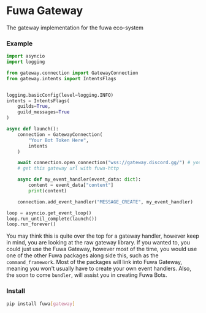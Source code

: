 # Fuwa Gateway

The gateway implementation for the fuwa eco-system

### Example
```py
import asyncio
import logging

from gateway.connection import GatewayConnection
from gateway.intents import IntentsFlags


logging.basicConfig(level=logging.INFO)
intents = IntentsFlags(
    guilds=True,
    guild_messages=True
)

async def launch():
    connection = GatewayConnection(
        "Your Bot Token Here",
        intents
    )

    await connection.open_connection("wss://gateway.discord.gg/") # you would preferrably
    # get this gateway url with fuwa-http

    async def my_event_handler(event_data: dict):
        content = event_data["content"]
        print(content)

    connection.add_event_handler("MESSAGE_CREATE", my_event_handler)

loop = asyncio.get_event_loop()
loop.run_until_complete(launch())
loop.run_forever()
```

You may think this is quite over the top for a gateway handler, however keep in mind, you are looking at the raw gateway library. If you wanted to, you could just use the Fuwa Gateway, however most of the time, you would use one of the other Fuwa packages along side this, such as the `command_framework`. Most of the packages will link into Fuwa Gateway, meaning you won't usually have to create your own event handlers. Also, the soon to come `bundler`, will assist you in creating Fuwa Bots.

### Install
```bash
pip install fuwa[gateway]
```